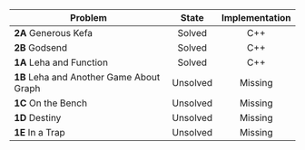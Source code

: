 | Problem        | State           | Implementation  |
| ------------- |:---------------:| :--------------:|
| **2A** Generous Kefa | Solved          | C++            |
| **2B** Godsend | Solved          | C++            |
| **1A** Leha and Function | Solved          |C++            |
| **1B** Leha and Another Game About Graph | Unsolved          | Missing            |
| **1C** On the Bench | Unsolved          | Missing            |
| **1D** Destiny | Unsolved          | Missing            |
| **1E** In a Trap | Unsolved          | Missing            
